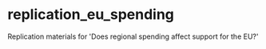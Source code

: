 # replication_eu_spending
Replication materials for 'Does regional spending affect support for the EU?'
